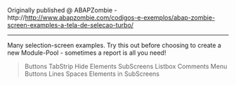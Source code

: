 Originally published @ ABAPZombie - http://http://www.abapzombie.com/codigos-e-exemplos/abap-zombie-screen-examples-a-tela-de-selecao-turbo/

---

Many selection-screen examples. Try this out before choosing to create a new Module-Pool - sometimes a report is all you need!

> Buttons
> TabStrip
> Hide Elements
> SubScreens
> Listbox
> Comments
> Menu Buttons
> Lines
> Spaces
> Elements in SubScreens